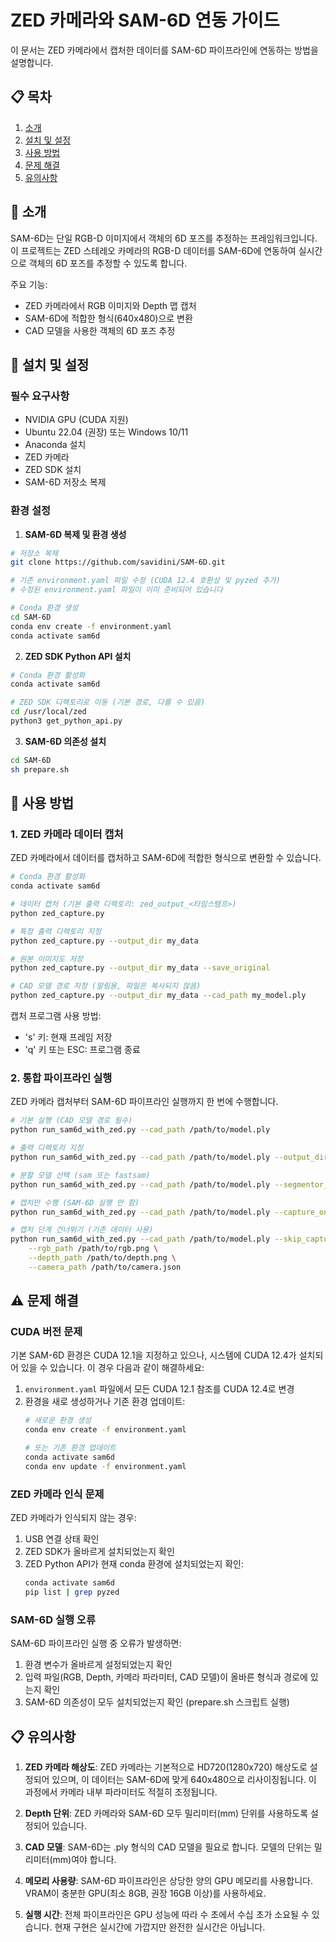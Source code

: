 # ZED 카메라와 SAM-6D 연동 가이드

이 문서는 ZED 카메라에서 캡처한 데이터를 SAM-6D 파이프라인에 연동하는 방법을 설명합니다.

## 📋 목차

1. [소개](#소개)
2. [설치 및 설정](#설치-및-설정)
3. [사용 방법](#사용-방법)
4. [문제 해결](#문제-해결)
5. [유의사항](#유의사항)

## 📝 소개

SAM-6D는 단일 RGB-D 이미지에서 객체의 6D 포즈를 추정하는 프레임워크입니다. 이 프로젝트는 ZED 스테레오 카메라의 RGB-D 데이터를 SAM-6D에 연동하여 실시간으로 객체의 6D 포즈를 추정할 수 있도록 합니다.

주요 기능:
- ZED 카메라에서 RGB 이미지와 Depth 맵 캡처
- SAM-6D에 적합한 형식(640x480)으로 변환
- CAD 모델을 사용한 객체의 6D 포즈 추정

## 🔧 설치 및 설정

### 필수 요구사항

- NVIDIA GPU (CUDA 지원)
- Ubuntu 22.04 (권장) 또는 Windows 10/11
- Anaconda 설치
- ZED 카메라
- ZED SDK 설치
- SAM-6D 저장소 복제

### 환경 설정

1. **SAM-6D 복제 및 환경 생성**

```bash
# 저장소 복제
git clone https://github.com/savidini/SAM-6D.git

# 기존 environment.yaml 파일 수정 (CUDA 12.4 호환성 및 pyzed 추가)
# 수정된 environment.yaml 파일이 이미 준비되어 있습니다

# Conda 환경 생성
cd SAM-6D
conda env create -f environment.yaml
conda activate sam6d
```

2. **ZED SDK Python API 설치**

```bash
# Conda 환경 활성화
conda activate sam6d

# ZED SDK 디렉토리로 이동 (기본 경로, 다를 수 있음)
cd /usr/local/zed
python3 get_python_api.py
```

3. **SAM-6D 의존성 설치**

```bash
cd SAM-6D
sh prepare.sh
```

## 🚀 사용 방법

### 1. ZED 카메라 데이터 캡처

ZED 카메라에서 데이터를 캡처하고 SAM-6D에 적합한 형식으로 변환할 수 있습니다.

```bash
# Conda 환경 활성화
conda activate sam6d

# 데이터 캡처 (기본 출력 디렉토리: zed_output_<타임스탬프>)
python zed_capture.py

# 특정 출력 디렉토리 지정
python zed_capture.py --output_dir my_data

# 원본 이미지도 저장
python zed_capture.py --output_dir my_data --save_original

# CAD 모델 경로 지정 (알림용, 파일은 복사되지 않음)
python zed_capture.py --output_dir my_data --cad_path my_model.ply
```

캡처 프로그램 사용 방법:
- 's' 키: 현재 프레임 저장
- 'q' 키 또는 ESC: 프로그램 종료

### 2. 통합 파이프라인 실행

ZED 카메라 캡처부터 SAM-6D 파이프라인 실행까지 한 번에 수행합니다.

```bash
# 기본 실행 (CAD 모델 경로 필수)
python run_sam6d_with_zed.py --cad_path /path/to/model.ply

# 출력 디렉토리 지정
python run_sam6d_with_zed.py --cad_path /path/to/model.ply --output_dir my_results

# 분할 모델 선택 (sam 또는 fastsam)
python run_sam6d_with_zed.py --cad_path /path/to/model.ply --segmentor_model fastsam

# 캡처만 수행 (SAM-6D 실행 안 함)
python run_sam6d_with_zed.py --cad_path /path/to/model.ply --capture_only

# 캡처 단계 건너뛰기 (기존 데이터 사용)
python run_sam6d_with_zed.py --cad_path /path/to/model.ply --skip_capture \
    --rgb_path /path/to/rgb.png \
    --depth_path /path/to/depth.png \
    --camera_path /path/to/camera.json
```

## ⚠️ 문제 해결

### CUDA 버전 문제

기본 SAM-6D 환경은 CUDA 12.1을 지정하고 있으나, 시스템에 CUDA 12.4가 설치되어 있을 수 있습니다. 이 경우 다음과 같이 해결하세요:

1. `environment.yaml` 파일에서 모든 CUDA 12.1 참조를 CUDA 12.4로 변경
2. 환경을 새로 생성하거나 기존 환경 업데이트:
   ```bash
   # 새로운 환경 생성
   conda env create -f environment.yaml
   
   # 또는 기존 환경 업데이트
   conda activate sam6d
   conda env update -f environment.yaml
   ```

### ZED 카메라 인식 문제

ZED 카메라가 인식되지 않는 경우:

1. USB 연결 상태 확인
2. ZED SDK가 올바르게 설치되었는지 확인
3. ZED Python API가 현재 conda 환경에 설치되었는지 확인:
   ```bash
   conda activate sam6d
   pip list | grep pyzed
   ```

### SAM-6D 실행 오류

SAM-6D 파이프라인 실행 중 오류가 발생하면:

1. 환경 변수가 올바르게 설정되었는지 확인
2. 입력 파일(RGB, Depth, 카메라 파라미터, CAD 모델)이 올바른 형식과 경로에 있는지 확인
3. SAM-6D 의존성이 모두 설치되었는지 확인 (prepare.sh 스크립트 실행)

## 📋 유의사항

1. **ZED 카메라 해상도**: ZED 카메라는 기본적으로 HD720(1280x720) 해상도로 설정되어 있으며, 이 데이터는 SAM-6D에 맞게 640x480으로 리사이징됩니다. 이 과정에서 카메라 내부 파라미터도 적절히 조정됩니다.

2. **Depth 단위**: ZED 카메라와 SAM-6D 모두 밀리미터(mm) 단위를 사용하도록 설정되어 있습니다.

3. **CAD 모델**: SAM-6D는 .ply 형식의 CAD 모델을 필요로 합니다. 모델의 단위는 밀리미터(mm)여야 합니다.

4. **메모리 사용량**: SAM-6D 파이프라인은 상당한 양의 GPU 메모리를 사용합니다. VRAM이 충분한 GPU(최소 8GB, 권장 16GB 이상)를 사용하세요.

5. **실행 시간**: 전체 파이프라인은 GPU 성능에 따라 수 초에서 수십 초가 소요될 수 있습니다. 현재 구현은 실시간에 가깝지만 완전한 실시간은 아닙니다. 